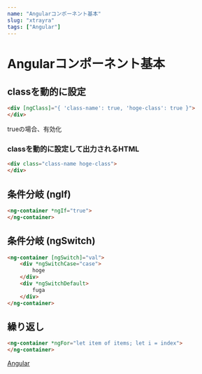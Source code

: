 ```yaml
---
name: "Angularコンポーネント基本"
slug: "xtrayra"
tags: ["Angular"]
---
```


# Angularコンポーネント基本

## classを動的に設定

```html
<div [ngClass]="{ 'class-name': true, 'hoge-class': true }">
</div>
```

trueの場合、有効化

### classを動的に設定して出力されるHTML

```html
<div class="class-name hoge-class">
</div>
```

## 条件分岐 (ngIf)

```html
<ng-container *ngIf="true">
</ng-container>
```


## 条件分岐 (ngSwitch)

```html
<ng-container [ngSwitch]="val">
    <div *ngSwitchCase="case">
        hoge
    </div>
    <div *ngSwitchDefault>
        fuga
    </div>
</ng-container>
```


## 繰り返し

```html
<ng-container *ngFor="let item of items; let i = index">
</ng-container>
```

[Angular](https://hackersheet.com/lbbxcpx/sheets/yezfvlo)

